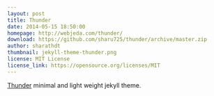```yaml
---
layout: post
title: Thunder
date: 2014-05-15 18:50:00
homepage: http://webjeda.com/thunder/
download: https://github.com/sharu725/thunder/archive/master.zip
author: sharathdt
thumbnail: jekyll-theme-thunder.png
license: MIT License
license_link: https://opensource.org/licenses/MIT
---
```


[Thunder](http://webjeda.com/thunder/) minimal and light weight jekyll theme.
